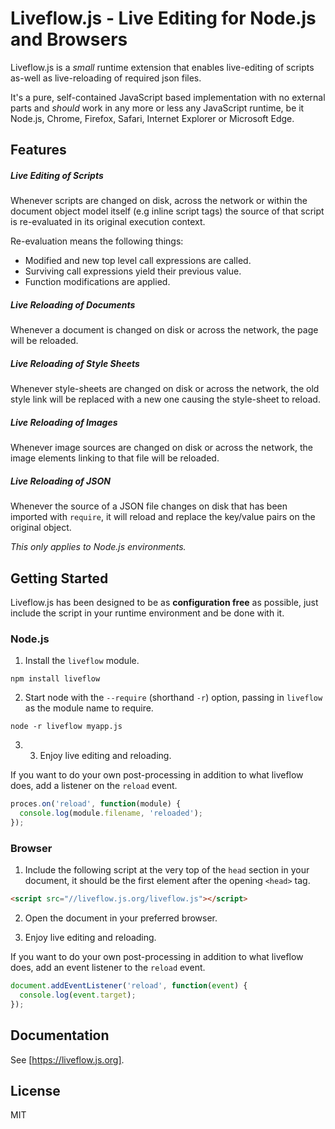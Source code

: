 # Liveflow.js - Live Editing for Node.js and Browsers

Liveflow.js is a *small* runtime extension that enables live-editing of
scripts as-well as live-reloading of required json files.

It's a pure, self-contained JavaScript based implementation with no external
parts and *should* work in any more or less any JavaScript runtime, be it
Node.js, Chrome, Firefox, Safari, Internet Explorer or Microsoft Edge.

## Features

##### Live Editing of Scripts

Whenever scripts are changed on disk, across the network or within the document
object model itself (e.g inline script tags) the source of that script is
re-evaluated in its original execution context.

Re-evaluation means the following things:
* Modified and new top level call expressions are called.
* Surviving call expressions yield their previous value.
* Function modifications are applied.

##### Live Reloading of Documents

Whenever a document is changed on disk or across the network,
the page will be reloaded.

##### Live Reloading of Style Sheets

Whenever style-sheets are changed on disk or across the network, the old style
link will be replaced with a new one causing the style-sheet to reload.

##### Live Reloading of Images

Whenever image sources are changed on disk or across the network, the image
elements linking to that file will be reloaded.

##### Live Reloading of JSON

Whenever the source of a JSON file changes on disk that has been imported with
`require`, it will reload and replace the key/value pairs on the original
object.

*This only applies to Node.js environments.*

## Getting Started

Liveflow.js has been designed to be as **configuration free** as possible,
just include the script in your runtime environment and be done with it.

### Node.js

1. Install the `liveflow` module.
```
npm install liveflow
```

2. Start node with the `--require` (shorthand `-r`) option, passing in
`liveflow` as the module name to require.

```
node -r liveflow myapp.js
```

3. 3. Enjoy live editing and reloading.

If you want to do your own post-processing in addition to what liveflow does,
add a listener on the `reload` event.

```js
proces.on('reload', function(module) {
  console.log(module.filename, 'reloaded');
});
```

### Browser

1. Include the following script at the very top of the `head` section in your
document, it should be the first element after the opening `<head>` tag.

```html
<script src="//liveflow.js.org/liveflow.js"></script>
```

2. Open the document in your preferred browser.

3. Enjoy live editing and reloading.

If you want to do your own post-processing in addition to what liveflow does,
add an event listener to the `reload` event.

```js
document.addEventListener('reload', function(event) {
  console.log(event.target);
});
```

## Documentation

See [https://liveflow.js.org].

## License

MIT

